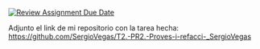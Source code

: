 [![Review Assignment Due Date](https://classroom.github.com/assets/deadline-readme-button-22041afd0340ce965d47ae6ef1cefeee28c7c493a6346c4f15d667ab976d596c.svg)](https://classroom.github.com/a/vDrr54Dh)

Adjunto el link de mi repositorio con la tarea hecha:\
https://github.com/SergioVegas/T2.-PR2.-Proves-i-refacci-_SergioVegas
